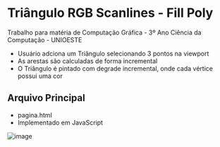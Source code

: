 # Triângulo RGB Scanlines - Fill Poly

Trabalho para matéria de Computação Gráfica - 3º Ano Ciência da Computação - UNIOESTE
- Usuário adciona um Triângulo selecionando 3 pontos na viewport
- As arestas são calculadas de forma incremental
- O Triângulo é pintado com degrade incremental, onde cada vértice possui uma cor

## Arquivo Principal
- pagina.html
- Implementado em JavaScript

![image](https://github.com/user-attachments/assets/fad01a3c-1d7b-4c8d-b427-55b6439a86f1)
